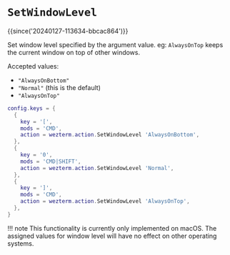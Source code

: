 # `SetWindowLevel`

{{since('20240127-113634-bbcac864')}}

Set window level specified by the argument value. eg: `AlwaysOnTop` keeps the current window on top of other windows.

Accepted values: 

 * `"AlwaysOnBottom"`
 * `"Normal"` (this is the default)
 * `"AlwaysOnTop"`

```lua
config.keys = {
  {
    key = '[',
    mods = 'CMD',
    action = wezterm.action.SetWindowLevel 'AlwaysOnBottom',
  },
  {
    key = '0',
    mods = 'CMD|SHIFT',
    action = wezterm.action.SetWindowLevel 'Normal',
  },
  {
    key = ']',
    mods = 'CMD',
    action = wezterm.action.SetWindowLevel 'AlwaysOnTop',
  },
}
```

!!! note 
    This functionality is currently only implemented on macOS. 
    The assigned values for window level will have no effect on other operating systems.
